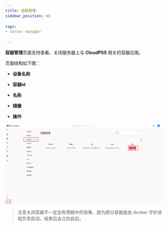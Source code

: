 ```yaml
---
title: 容器管理
sidebar_position: 40

tags: 
- server manager

---
```


**容器管理**页面支持查看、关闭服务器上与 **CloudPSS** 相关的容器应用。

页面结构如下图：

+ **设备名称**

+ **容器id**

+ **名称**

+ **镜像**

+ **操作**

![容器管理](./容器管理.png "容器管理")


> 注意关闭容器不一定会有预期中的效果，因为部分容器是由 docker 守护进程负责启动，结束后会立刻自启。